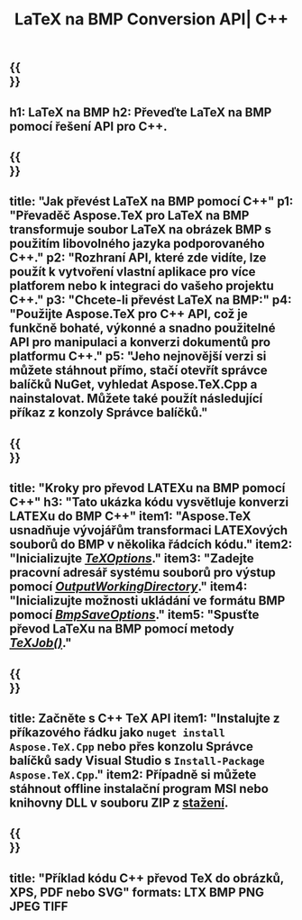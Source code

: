 ﻿---
translation: true
template: /_templates/_conversion-child-cpp.md
title: LaTeX na BMP Conversion API| C++
description: Funkce převodu LaTeX do BMP. Integrujte tuto místní knihovnu C++ do svého projektu nebo použijte multiplatformní aplikace pro převod LaTeXu na BMP.
keywords: latex do bmp api cpp, latex2bmp integrovat c++
url: /cpp/conversion/latex-to-bmp/
family: tex
platformtag: cpp
feature: conversion
informat: LATEX
outformat: BMP
otherformats: PNG JPEG TIFF PDF SVG XPS
---

{{<section banner>}}
---
h1: LaTeX na BMP
h2: Převeďte LaTeX na BMP pomocí řešení API pro C++.
---

{{<section overview>}}
---
title: "Jak převést LaTeX na BMP pomocí C++"
p1: "Převaděč Aspose.TeX pro LaTeX na BMP transformuje soubor LaTeX na obrázek BMP s použitím libovolného jazyka podporovaného C++."
p2: "Rozhraní API, které zde vidíte, lze použít k vytvoření vlastní aplikace pro více platforem nebo k integraci do vašeho projektu C++."
p3: "Chcete-li převést LaTeX na BMP:"
p4: "Použijte Aspose.TeX pro C++ API, což je funkčně bohaté, výkonné a snadno použitelné API pro manipulaci a konverzi dokumentů pro platformu C++."
p5: "Jeho nejnovější verzi si můžete stáhnout přímo, stačí otevřít správce balíčků NuGet, vyhledat Aspose.TeX.Cpp a nainstalovat. Můžete také použít následující příkaz z konzoly Správce balíčků."
---

{{<section feature1>}}
---
title: "Kroky pro převod LATEXu na BMP pomocí C++"
h3: "Tato ukázka kódu vysvětluje konverzi LATEXu do BMP C++"
item1: "Aspose.TeX usnadňuje vývojářům transformaci LATEXových souborů do BMP v několika řádcích kódu."
item2: "Inicializujte [*TeXOptions*](https://reference.aspose.com/tex/cpp/class/aspose.te_x.te_x_options)."
item3: "Zadejte pracovní adresář systému souborů pro výstup pomocí [*OutputWorkingDirectory*](https://reference.aspose.com/tex/cpp/class/aspose.te_x.te_x_options#aa4f4ea6dab7db5ba1b40800495f16f63)."
item4: "Inicializujte možnosti ukládání ve formátu BMP pomocí [*BmpSaveOptions*](https://reference.aspose.com/tex/cpp/class/aspose.te_x.presentation.image.bmp_save_options)."
item5: "Spusťte převod LaTeXu na BMP pomocí metody [*TeXJob()*](https://reference.aspose.com/tex/cpp/class/aspose.te_x.te_x_job)."
---

{{<section feature2>}}
---
title: Začněte s C++ TeX API
item1: "Instalujte z příkazového řádku jako ```nuget install Aspose.TeX.Cpp``` nebo přes konzolu Správce balíčků sady Visual Studio s ```Install-Package Aspose.TeX.Cpp```."
item2: Případně si můžete stáhnout offline instalační program MSI nebo knihovny DLL v souboru ZIP z [stažení](https://releases.aspose.com/tex/cpp).
---

{{<section widget>}}
---
title: "Příklad kódu C++ převod TeX do obrázků, XPS, PDF nebo SVG"
formats: LTX BMP PNG JPEG TIFF
---


